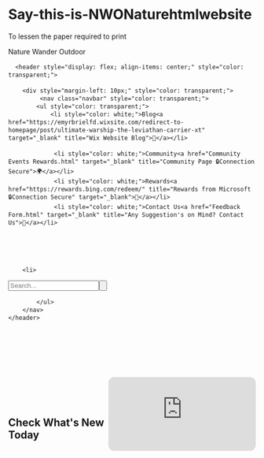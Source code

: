 # Say-this-is-NWONaturehtmlwebsite
To lessen the paper required to print 






<!DOCTYPE html>
<html lang="en">
<head>
    <meta charset="UTF-8">
    <meta http-equiv="X-UA-Compatible" content="IE=edge">
    <meta name="viewport" content="width=device-width, initial-scale=1.0">
	<link rel="stylesheet" href="style.css">
    <title>NWONature</title>
	<style>
		.profile-box {
			position: absolute;
			top: 20px;
			left: 20px;
			width: 60px;
			height: 60px;
			border-radius: 50%;
			background-color: #lightgreen;
			cursor: pointer;
		}

		
		.menu-bar {
			position: absolute;
			top: 100px;
			left: 20px;
			width: 200px;
			height: 0;
			overflow: hidden;
			background-color: #fff;
			box-shadow: 0px 3px 10px rgba(0,0,0,0.2);
			transition: height 0.3s ease-in-out;
		}

	
		.menu-bar button {
			display: block;
			width: 100%;
			padding: 10px;
			border: none;
			background-color: transparent;
			color: #333;
			font-size: 16px;
			text-align: left;
			cursor: pointer;
			transition: background-color 0.3s ease-in-out;
		}
		.menu-bar button:hover {
			background-color: navajowhite;
		}
	</style>
</head>
<body>
	


	<div class="profile-box" onclick="toggleMenu()">
		<h1><img src="KNOWIT.png" alt="Know It" style="border-radius: 76%;" width="69px" height="69px"></h1>
		<style>
			




		</style>
	</div>
	<div class="menu-bar" id="menu-bar">
		<button><a href="Menuo.html" target="_blank" title="redirect-to-homepage 🔒Connection Secure">🏡</button>
		<button><a href="AboutDevelopers.html" target="_blank" title="About the two Wise Creator Page 🔒Connection Secure">👨‍💻</button></a>
		<button><a href="ContactUs.html" target="_blank" title="Need More Information? Contact Us 🔒Connection Secure"> 📞</a></button>
		<button><a href="LoginRSignup.html" target="_blank" title="redirect-to-LoginRSignup/forgot Password 🔒Connection Secure">
			<a href="Profile.html" target="_blank" title="redirect-to-Profile Page 🔒Connection Secure">
👤🏼 </button></a></a>
	</div>
	<script>
		function toggleMenu() {
			var menu = document.getElementById("menu-bar");
			if (menu.style.height == "0px") {
				menu.style.height = "auto";
			} else {
				menu.style.height = "0px";
			}
		}
	</script>

    <style>
        .box {
            width: 143px;
            height: 142px;
            background-color: transparent;
                      transition: background-color 2s ease-in-out;
        }

        .box:hover {
            background-image: url("Eas.png");
            border-radius: 50%; 
            background-repeat: no-repeat;
        }
    </style>




</head>
<body>
	    <header>
        <div class="box">
                    </div>
                    <header style="color: transparent;">
        <h1 style="display: flex; align-items: center;">

        	<style>
        		.image-container {
      position: relative;
      display: inline-block;
    }
    
 
    .image-container img {
      display: none;
      position: absolute;
      bottom: 20;
      right: -83;
    }
    
    .image-container:hover img {
      display: block;
    }
  </style>
</head>
<body>
  <div class="image-container">
    Nature Wander Outdoor     <a href="Gallery.html" target="_blank" title="Discover Images"><img src="nobg.png" alt="Hover Image"></a> 
  </div> </h1></header>



        
      <header style="display: flex; align-items: center;" style="color: transparent;">

      	<div style="margin-left: 10px;" style="color: transparent;">
             <nav class="navbar" style="color: transparent;">
            <ul style="color: transparent;">
                <li style="color: white;">Blog<a href="https://emyrbrielfd.wixsite.com/redirect-to-homepage/post/ultimate-warship-the-leviathan-carrier-xt" target="_blank" title="Wix Website Blog">📝</a></li>
   
                 <li style="color: white;">Community<a href="Community Events Rewards.html" target="_blank" title="Community Page 🔒Connection Secure">🌍</a></li>
                 <li style="color: white;">Rewards<a href="https://rewards.bing.com/redeem/" title="Rewards from Microsoft 🔒Connection Secure" target="_blank">🎉</a></li>
                 <li style="color: white;">Contact Us<a href="Feedback Form.html" target="_blank" title="Any Suggestion's on Mind? Contact Us">🤔</a></li>
   




    	<li>
<div class="search-container">
  <input type="text" id="search-input" placeholder="Search...">
  <button id="search-button" type="button">
    <svg xmlns="http://www.w3.org/2000/svg" viewBox="0 0 24 24">
      <path d="M21.7 20.3l-4.5-4.5C17.2 14.2 18 12.2 18 10c0-4.4-3.6-8-8-8S2 5.6 2 10s3.6 8 8 8c2.2 0 4.2-.8 5.8-2.2l4.5 4.5c.4.4 1 .4 1.4 0 .4-.4.4-1 0-1.4zM10 16c-3.3 0-6-2.7-6-6s2.7-6 6-6 6 2.7 6 6-2.7 6-6 6z"/>
    </svg>
  </button>
</div> </li>
<style>.search-container {
  display: flex;
  align-items: center;
 
}

#search-input {
  padding: 8px;
  border: none;
  border-radius: 4px 0 0 4px;
  font-size: 16px;
background-color: transparent;
  font-style: italic;
}

#search-button {
  padding: 8px;
 
  border: none;
  border-radius: 0 4px 4px 0;
  background-image: url('haa.png'); opacity: 43%;
  background-repeat: no-repeat;
  cursor: pointer;
}

#search-button svg {
  fill: white;
  width: 18px;
  height: 18px;
    
}
</style>

            </ul>
        </nav>
    </header>



<br><br><br><br><br>
   </div>

</header>
<iframe style="border-radius:12px" src="https://open.spotify.com/embed/playlist/1G61uyHPiuBl6fHrROrX4W?utm_source=generator" width="auto" height="auto" frameBorder="0" allowfullscreen="" allow="autoplay; clipboard-write; encrypted-media; fullscreen; picture-in-picture" loading="lazy" align="right"></iframe>

<br>
<br> 
<br>
<div class="hover-container">
  <H2 class="hover-trigger">Check What's New Today </h2>

  <div class="hover-content">
    <h4 style="color: black;"><br><br><div class="news-filter">
  <button class="filter-button active" data-category="all">All</button>
  <button class="filter-button" data-category="politics">Politics</button>
  <button class="filter-button" data-category="business">Business</button>
  <button class="filter-button" data-category="sports">Sports</button>
</div>

<div class="news-list">
  <div class="news-item politics">News item about politics</div>
  <div class="news-item business">News item about business</div>
  <div class="news-item sports">News item about sports</div>
  <div class="news-item politics">Another news item about politics</div>
  <div class="news-item sports">Another news item about sports</div>
</div>


<style type>.news-filter {
  margin-bottom: 20px;
}

.filter-button {
  padding: 8px 16px;
  margin-right: 10px;
  background-color: lightgray;
  border: none;
  border-radius: 4px;
  cursor: pointer;
}

.filter-button.active {
  background-color: gray;
  color: white;
}

.news-list {
  display: grid;
  grid-gap: 10px;
}

.news-item {
  padding: 10px;
  background-color: lightgray;
  display: none;
}

</style>

<script> const filterButtons = document.querySelectorAll('.filter-button');
const newsItems = document.querySelectorAll('.news-item');

filterButtons.forEach(button => {
  button.addEventListener('click', () => {
    const category = button.dataset.category;

    filterButtons.forEach(btn => btn.classList.remove('active'));
    button.classList.add('active');

    newsItems.forEach(item => {
      if (category === 'all' || item.classList.contains(category)) {
        item.style.display = 'block';
      } else {
        item.style.display = 'none';
      }
    });
  });
});
</script>
</a></p>
 </li>
</p>
  </div>
</div>

<style>
.hover-container {
  position: relative;
  width: 26em;
  height: auto;
  background-color: transparent;
}

.hover-content {
  display: none;
  position: absolute;
  top: 0%;
  left: 0;
  width: 100%;
  background-color: transparent;
  box-shadow: 0px 3px 5px rgba(0, 0, 0, 0.2);
}

.hover-container:hover .hover-content {
  display: block;
}
</style> 
</body>
</html>
